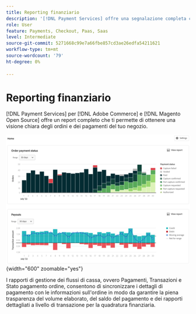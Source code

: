 ```yaml
---
title: Reporting finanziario
description: '[!DNL Payment Services] offre una segnalazione completa che consente di ottenere una chiara visualizzazione degli ordini e dei pagamenti del tuo Negozio.'
role: User
feature: Payments, Checkout, Paas, Saas
level: Intermediate
source-git-commit: 5271668c99e7a66fbe857cd3ae26edfa54211621
workflow-type: tm+mt
source-wordcount: '79'
ht-degree: 0%

---
```


# Reporting finanziario

[!DNL Payment Services] per [!DNL Adobe Commerce] e [!DNL Magento Open Source] offre un report completo che ti permette di ottenere una visione chiara degli ordini e dei pagamenti del tuo negozio.

![Visualizzazione report finanziari](assets/reports-view.png){width="600" zoomable="yes"}

I rapporti di gestione dei flussi di cassa, ovvero Pagamenti, Transazioni e Stato pagamento ordine, consentono di sincronizzare i dettagli di pagamento con le informazioni sull&#39;ordine in modo da garantire la piena trasparenza del volume elaborato, del saldo del pagamento e dei rapporti dettagliati a livello di transazione per la quadratura finanziaria.
